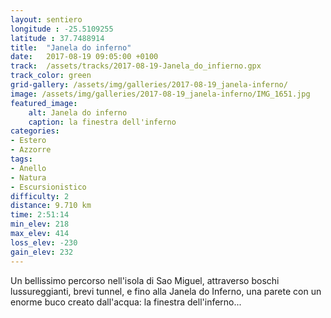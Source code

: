 ```yaml
---
layout: sentiero
longitude : -25.5109255
latitude : 37.7488914
title:  "Janela do inferno"
date:   2017-08-19 09:05:00 +0100
track:  /assets/tracks/2017-08-19-Janela_do_infierno.gpx
track_color: green
grid-gallery: /assets/img/galleries/2017-08-19_janela-inferno/
image: /assets/img/galleries/2017-08-19_janela-inferno/IMG_1651.jpg
featured_image:
    alt: Janela do inferno
    caption: la finestra dell'inferno
categories:
- Estero
- Azzorre
tags:
- Anello
- Natura
- Escursionistico
difficulty: 2
distance: 9.710 km
time: 2:51:14
min_elev: 218
max_elev: 414
loss_elev: -230
gain_elev: 232
---
```


Un bellissimo percorso nell'isola di Sao Miguel, attraverso boschi lussureggianti, brevi tunnel, e fino alla Janela do Inferno, una parete con un enorme buco creato dall'acqua: la finestra dell'inferno...
